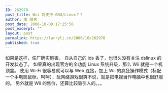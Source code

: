 ```yaml
---
ID: 262978
post_title: Wii 将支持 GNU/Linux？？
author: 南 靖男
post_date: 2006-10-09 17:25:56
post_excerpt: ""
layout: post
permalink: https://larryli.cn/2006/10/262978
published: true
---
```

如果是这样，任厂确实厉害。
自从自己的 ids 丢了，也很久没有关注 dslinux 的开发状态了。
如果真的出现官方的全功能 Linux 系统升级，那么 Wii 就是一个机顶盒。
使用 Wi-Fi 很容易就可以与 Web 连接，加上 Wii 的疯狂操作模式（标配一个手电筒鼠标，呵呵），玩网络游戏很爽不说，就是把电视当作电脑中也很舒服的。
另外就是 Wii 的售价，还算比较吸引人的。。。